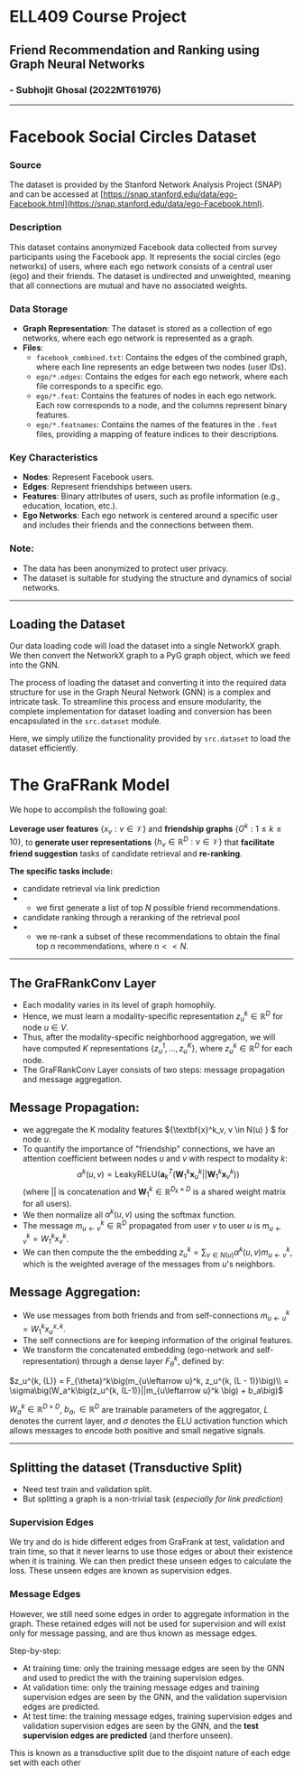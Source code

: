 # ELL409 Course Project
## Friend Recommendation and Ranking using Graph Neural Networks
### - Subhojit Ghosal (2022MT61976)

---

# Facebook Social Circles Dataset

### Source
The dataset is provided by the Stanford Network Analysis Project (SNAP) and can be accessed at [https://snap.stanford.edu/data/ego-Facebook.html](https://snap.stanford.edu/data/ego-Facebook.html).

### Description
This dataset contains anonymized Facebook data collected from survey participants using the Facebook app. It represents the social circles (ego networks) of users, where each ego network consists of a central user (ego) and their friends. The dataset is undirected and unweighted, meaning that all connections are mutual and have no associated weights.

### Data Storage
- **Graph Representation**: The dataset is stored as a collection of ego networks, where each ego network is represented as a graph.
- **Files**:
  - `facebook_combined.txt`: Contains the edges of the combined graph, where each line represents an edge between two nodes (user IDs).
  - `ego/*.edges`: Contains the edges for each ego network, where each file corresponds to a specific ego.
  - `ego/*.feat`: Contains the features of nodes in each ego network. Each row corresponds to a node, and the columns represent binary features.
  - `ego/*.featnames`: Contains the names of the features in the `.feat` files, providing a mapping of feature indices to their descriptions.

### Key Characteristics
- **Nodes**: Represent Facebook users.
- **Edges**: Represent friendships between users.
- **Features**: Binary attributes of users, such as profile information (e.g., education, location, etc.).
- **Ego Networks**: Each ego network is centered around a specific user and includes their friends and the connections between them.


### Note:
- The data has been anonymized to protect user privacy.
- The dataset is suitable for studying the structure and dynamics of social networks.

---
## Loading the Dataset

Our data loading code will load the dataset into a single NetworkX graph. We then convert the NetworkX graph to a PyG graph object, which we feed into the GNN.

The process of loading the dataset and converting it into the required data structure for use in the Graph Neural Network (GNN) is a complex and intricate task. To streamline this process and ensure modularity, the complete implementation for dataset loading and conversion has been encapsulated in the `src.dataset` module. 

Here, we simply utilize the functionality provided by `src.dataset` to load the dataset efficiently.


# The GraFRank Model

We hope to accomplish the following goal:

**Leverage user features** $\{x_v : v\in\mathcal{V}\}$ and **friendship graphs** $\{G^k : 1 \leq k \leq 10\}$, to **generate user representations** $\{h_v \in \mathbb{R}^D : v\in \mathcal{V}\}$ that **facilitate friend suggestion** tasks of candidate retrieval and **re-ranking**.

**The specific tasks include:** 
- candidate retrieval via link prediction
- - we first generate a list of top $N$ possible friend recommendations. 
- candidate ranking through a reranking of the retrieval pool
- - we re-rank a subset of these recommendations to obtain the final top $n$ recommendations, where $n << N$.

---

## The GraFRankConv Layer

- Each modality varies in its level of graph homophily. 
- Hence, we must learn a modality-specific representation $z_u^k \in 	\mathbb{R}^D$ for node $u\in V$. 
- Thus, after the modality-specific neighborhood aggregation, we will have computed $K$ representations $\{z_{u}^1,...,z_{u}^K\}$, where $z_{u}^k \in 	\mathbb{R}^D$ for each node. 
- The GraFRankConv Layer consists of two steps: message propagation and message aggregation.

## Message Propagation:

- we aggregate the K modality features $\{\textbf{x}^k_v, v \in N(u) \} $ for node $u$. 
- To quantify the importance of "friendship" connections, we have an attention coefficient between nodes $u$ and $v$ with respect to modality $k$: $$\alpha^k(u,v)=\textrm{LeakyRELU}(\textbf{a}^T_k(\textbf{W}_1^k\textbf{x}^k_u||\textbf{W}_1^k\textbf{x}^k_v))$$ (where $||$ is concatenation and $\textbf{W}_1^k \in 	\mathbb{R}^{D_k \times D}$ is a shared weight matrix for all users). 
- We then normalize all $\alpha^k(u,v)$ using the softmax function.
- The message $m_{u\leftarrow v}^k \in \mathbb{R}^D$ propagated from user $v$ to user $u$ is $m_{u\leftarrow v}^k = W_1^k x_v^{k}$. 
- We can then compute the the embedding $z_u^k=\sum_{v\in N(u)}\alpha^k(u,v)m_{u\leftarrow v}^k$, which is the weighted average of the messages from $u$'s neighbors.


## Message Aggregation:

- We use messages from both friends and from self-connections $m_{u\leftarrow u}^k = W_1^k x_u^{x,k}$. 
- The self connections are for keeping information of the original features. 
- We transform the concatenated embedding (ego-network and self-representation) through a dense layer $F_{\theta}^k$, defined by:

$z_u^{k, (L)} = F_{\theta}^k\big(m_{u\leftarrow u}^k, z_u^{k, (L - 1)}\big)\\
= \sigma\big(W_a^k\big(z_u^{k, (L-1)}||m_{u\leftarrow u}^k \big) + b_a\big)$

$W_a^k \in \mathbb{R}^{D \times D}$, $b_a, \in \mathbb{R}^D$ are trainable parameters of the aggregator, $L$ denotes the current layer, and $\sigma$ denotes the ELU activation function which allows messages to encode both positive and small negative signals.

---

## Splitting the dataset (**Transductive Split**)

- Need test train and validation split. 
- But splitting a graph is a non-trivial task (*especially for link prediction*)

### Supervision Edges
We try and do is hide different edges from GraFrank at test, validation and train time, so that it never learns to use those edges or about their existence when it is training. We can then predict these unseen edges to calculate the loss. These unseen edges are known as supervision edges. 

### Message Edges
However, we still need some edges in order to aggregate information in the graph. These retained edges will not be used for supervision and will exist only for message passing, and are thus known as message edges.

Step-by-step:

- At training time: only the training message edges are seen by the GNN and used to predict the with the training supervision edges.
- At validation time: only the training message edges and training supervision edges are seen by the GNN, and the validation supervision edges are predicted.
- At test time: the training message edges, training supervision edges and validation supervision edges are seen by the GNN, and the **test supervision edges are predicted** (and therfore unseen).

This is known as a transductive split due to the disjoint nature of each edge set with each other
